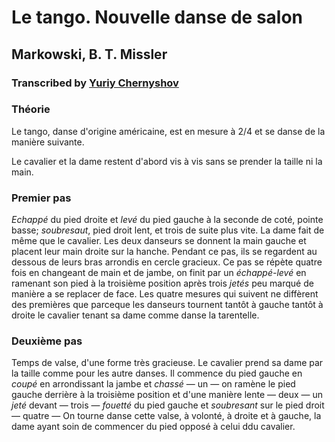# Le tango. Nouvelle danse de salon
## Markowski, B. T. Missler
### Transcribed by [Yuriy Chernyshov](mailto://georgthegreat@gmail.com)

### Théorie

Le tango, danse d'origine américaine, est en mesure à 2/4 et se danse de la manière suivante.

Le cavalier et la dame restent d'abord vis à vis sans se prender la taille ni la main.

### Premier pas

_Echappé_ du pied droite et _levé_ du pied gauche à la seconde de coté, pointe basse; _soubresaut_, pied droit lent, et trois de suite plus vite. La dame fait de même que le cavalier. Les deux danseurs se donnent la main gauche et placent leur main droite sur la hanche. Pendant ce pas, ils se regardent au dessous de leurs bras arrondis en cercle gracieux. Ce pas se répète quatre fois en changeant  de main et de jambe, on finit par un _échappé-levé_ en ramenant son pied à la troisième position après trois _jetés_ peu marqué de manière a se replacer de face. Les quatre mesures qui suivent ne diffèrent des premières que parceque les danseurs tournent tantôt à gauche tantôt à droite le cavalier tenant sa dame comme danse la tarentelle.

### Deuxième pas

Temps de valse, d'une forme très gracieuse. Le cavalier prend sa dame par la taille comme pour les autre danses. Il commence du pied gauche en _coupé_ en arrondissant la jambe et _chassé_ — un — on ramène le pied gauche derrière à la troisième position et d'une manière lente — deux — un _jeté_ devant — trois — _fouetté_ du pied gauche et _soubresant_ sur le pied droit — quatre — On tourne danse cette valse, à volonté, à droite et à gauche, la dame ayant soin de commencer du pied opposé à celui ddu cavalier.
